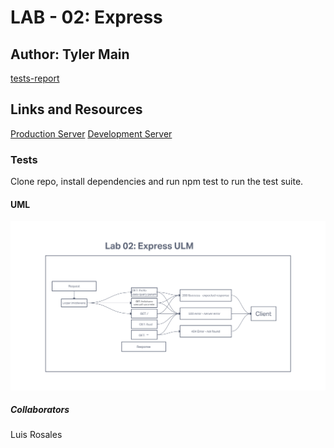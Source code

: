 # LAB - 02: Express

## Author: Tyler Main

[tests-report](https://github.com/TylerofArk/server-deployment-practice/actions)

## Links and Resources

[Production Server](https://tlm-server-deploy-prod.herokuapp.com/)
[Development Server](https://tlm-server-deploy-dev.herokuapp.com/)

### Tests

Clone repo, install dependencies and run npm test to run the test suite.

#### UML

![ULM](./imgs/lab2ULM.png)

##### Collaborators

Luis Rosales
